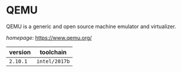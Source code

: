 # QEMU

QEMU is a generic and open source machine emulator and virtualizer.

*homepage*: <https://www.qemu.org/>

version | toolchain
--------|----------
``2.10.1`` | ``intel/2017b``
